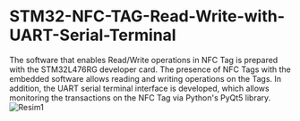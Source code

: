 # STM32-NFC-TAG-Read-Write-with-UART-Serial-Terminal
The software that enables Read/Write operations in NFC Tag is prepared with the STM32L476RG developer card. The presence of NFC Tags with the embedded software allows reading and writing operations on the Tags. In addition, the UART serial terminal interface is developed, which allows monitoring the transactions on the NFC Tag via Python's PyQt5 library.
![Resim1](https://user-images.githubusercontent.com/71149855/136669604-28fcf577-e732-412e-9f76-16f835431a43.png)
